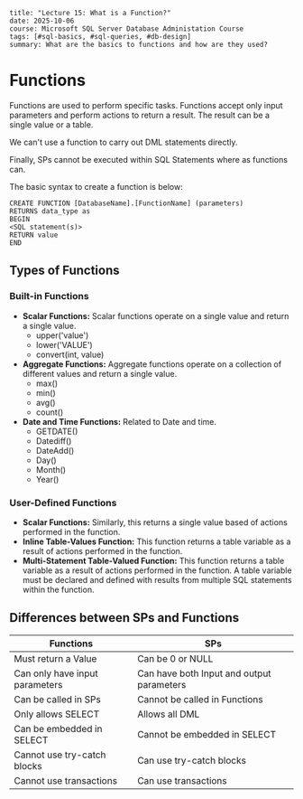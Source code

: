 ```
title: "Lecture 15: What is a Function?"
date: 2025-10-06
course: Microsoft SQL Server Database Administation Course
tags: [#sql-basics, #sql-queries, #db-design]
summary: What are the basics to functions and how are they used?
```

# Functions

Functions are used to perform specific tasks. Functions accept only input parameters and perform actions to return a result. The result can be a single value or a table.

We can't use a function to carry out DML statements directly.

Finally, SPs cannot be executed within SQL Statements where as functions can.

The basic syntax to create a function is below:
```
CREATE FUNCTION [DatabaseName].[FunctionName] (parameters)
RETURNS data_type as
BEGIN
<SQL statement(s)>
RETURN value
END
```

## Types of Functions

### Built-in Functions

- **Scalar Functions:** Scalar functions operate on a single value and return a single value.
  - upper('value')
  - lower('VALUE')
  - convert(int, value)
- **Aggregate Functions:** Aggregate functions operate on a collection of different values and return a single value.
  - max()
  - min()
  - avg()
  - count()
- **Date and Time Functions:** Related to Date and time.
  - GETDATE()
  - Datediff()
  - DateAdd()
  - Day()
  - Month()
  - Year()

### User-Defined Functions

- **Scalar Functions:** Similarly, this returns a single value based of actions performed in the function.
- **Inline Table-Values Function:** This function returns a table variable as a result of actions performed in the function.
- **Multi-Statement Table-Valued Function:** This function returns a table variable as a result of actions performed in the function. A table variable must be declared and defined with results from multiple SQL statements within the function.

## Differences between SPs and Functions

| Functions    | SPs  |
| -------- | ------- |
| Must return a Value  | Can be 0 or NULL |
| Can only have input parameters | Can have both Input and output parameters |
| Can be called in SPs | Cannot be called in Functions |
| Only allows SELECT | Allows all DML |
| Can be embedded in SELECT | Cannot be embedded in SELECT|
| Cannot use try-catch blocks | Can use try-catch blocks |
| Cannot use transactions | Can use transactions  |